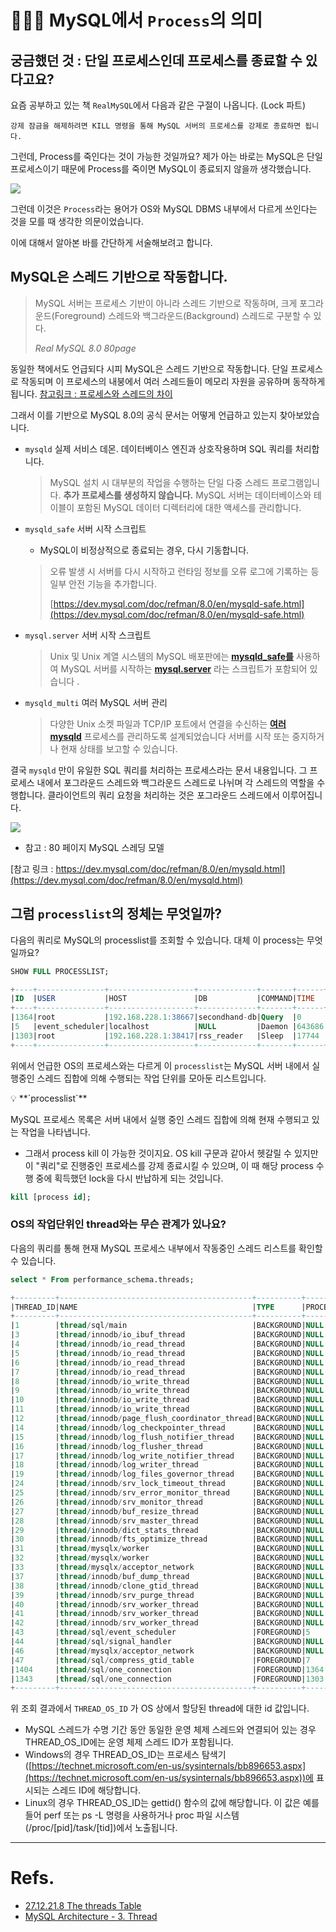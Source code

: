 # 👩🏻‍💻 MySQL에서 `Process`의 의미

## 궁금했던 것 :  단일 프로세스인데 프로세스를 종료할 수 있다고요?
요즘 공부하고 있는 책 `RealMySQL`에서 다음과 같은 구절이 나옵니다. (Lock 파트)

```text
강제 잠금을 해제하려면 KILL 명령을 통해 MySQL 서버의 프로세스를 강제로 종료하면 됩니다.
```

그런데, Process를 죽인다는 것이 가능한 것일까요?
제가 아는 바로는 MySQL은 단일 프로세스이기 때문에 Process를 죽이면 MySQL이 종료되지 않을까 생각했습니다.

![](https://www.notion.so/image/https%3A%2F%2Fprod-files-secure.s3.us-west-2.amazonaws.com%2F1feb7462-9c33-4bf1-b0bb-7973d34ffaf2%2Ff1f142ee-5ed7-4131-a171-3d6c1a1616e3%2FUntitled.png?table=block&id=f9352e62-d498-4ba7-b4eb-6872708d8b3d&spaceId=1feb7462-9c33-4bf1-b0bb-7973d34ffaf2&width=2000&userId=180a704c-6552-4796-9dd2-ab125439ed98&cache=v2)

그런데 이것은 `Process`라는 용어가 OS와 MySQL DBMS 내부에서 다르게 쓰인다는 것을 모를 때 생각한 의문이었습니다.

이에 대해서 알아본 바를 간단하게 서술해보려고 합니다.

## MySQL은 스레드 기반으로 작동합니다.

> MySQL 서버는 프로세스 기반이 아니라 스레드 기반으로 작동하며, 크게 포그라운드(Foreground) 스레드와 백그라운드(Background) 스레드로 구분할 수 있다.
> 
> *Real MySQL 8.0 80page*

동일한 책에서도 언급되다 시피 MySQL은 스레드 기반으로 작동합니다. 단일 프로세스로 작동되며 이 프로세스의 내붕에서 여러 스레드들이 메모리 자원을 공유하며 동작하게 됩니다.
[참고링크 : 프로세스와 스레드의 차이](https://charlezz.medium.com/process%EC%99%80-thread-%EC%9D%B4%EC%95%BC%EA%B8%B0-5b96d0d43e37)

그래서 이를 기반으로 MySQL 8.0의 공식 문서는 어떻게 언급하고 있는지 찾아보았습니다.

- `mysqld` 실제 서비스 데몬. 데이터베이스 엔진과 상호작용하며 SQL 쿼리를 처리합니다.
    
    > MySQL 설치 시 대부분의 작업을 수행하는 단일 다중 스레드 프로그램입니다. **추가 프로세스를 생성하지 않습니다.** MySQL 서버는 데이터베이스와 테이블이 포함된 MySQL 데이터 디렉터리에 대한 액세스를 관리합니다.
    


- `mysqld_safe` 서버 시작 스크립트
    
    - MySQL이 비정상적으로 종료되는 경우, 다시 기동합니다.
    
    > 오류 발생 시 서버를 다시 시작하고 런타임 정보를 오류 로그에 기록하는 등 일부 안전 기능을 추가합니다.
    > 
    > [https://dev.mysql.com/doc/refman/8.0/en/mysqld-safe.html](https://dev.mysql.com/doc/refman/8.0/en/mysqld-safe.html)

- `mysql.server` 서버 시작 스크립트
    
    > Unix 및 Unix 계열 시스템의 MySQL 배포판에는 **[mysqld_safe를](https://dev.mysql.com/doc/refman/8.0/en/mysqld-safe.html)** 사용하여 MySQL 서버를 시작하는 **[mysql.server](https://dev.mysql.com/doc/refman/8.0/en/mysql-server.html)** 라는 스크립트가 포함되어 있습니다 .

- `mysqld_multi` 여러 MySQL 서버 관리
    
    > 다양한 Unix 소켓 파일과 TCP/IP 포트에서 연결을 수신하는 **[여러 mysqld](https://dev.mysql.com/doc/refman/8.0/en/mysqld.html)** 프로세스를 관리하도록 설계되었습니다 서버를 시작 또는 중지하거나 현재 상태를 보고할 수 있습니다.

결국 `mysqld` 만이 유일한 SQL 쿼리를 처리하는 프로세스라는 문서 내용입니다.
그 프로세스 내에서 포그라운드 스레드와 백그라운드 스레드로 나뉘며 각 스레드의 역할을 수행합니다.
클라이언트의 쿼리 요청을 처리하는 것은 포그라운드 스레드에서 이루어집니다.


![](https://www.notion.so/image/https%3A%2F%2Fprod-files-secure.s3.us-west-2.amazonaws.com%2F1feb7462-9c33-4bf1-b0bb-7973d34ffaf2%2F0ec12c3c-7287-444a-ab5e-4e68e6f40278%2FUntitled.png?table=block&id=cbd181ce-fd12-43f3-b207-b088c7073dab&spaceId=1feb7462-9c33-4bf1-b0bb-7973d34ffaf2&width=2000&userId=180a704c-6552-4796-9dd2-ab125439ed98&cache=v2)
- 참고 : 80 페이지 MySQL 스레딩 모델

[참고 링크 :  https://dev.mysql.com/doc/refman/8.0/en/mysqld.html](https://dev.mysql.com/doc/refman/8.0/en/mysqld.html)



## 그럼 `processlist`의 정체는 무엇일까?
다음의 쿼리로 MySQL의 processlist를 조회할 수 있습니다.
대체 이 process는 무엇일까요?


```sql
SHOW FULL PROCESSLIST;

+----+---------------+-------------------+-------------+-------+------+----------------------+-----------------------------------------------------------------------------------------+
|ID  |USER           |HOST               |DB           |COMMAND|TIME  |STATE                 |INFO                                                                                     |
+----+---------------+-------------------+-------------+-------+------+----------------------+-----------------------------------------------------------------------------------------+
|1364|root           |192.168.228.1:38667|secondhand-db|Query  |0     |executing             |/* ApplicationName=IntelliJ IDEA 2022.1.3 */ SELECT * FROM information_schema.PROCESSLIST|
|5   |event_scheduler|localhost          |NULL         |Daemon |643686|Waiting on empty queue|NULL                                                                                     |
|1303|root           |192.168.228.1:38417|rss_reader   |Sleep  |17744 |                      |NULL                                                                                     |
+----+---------------+-------------------+-------------+-------+------+----------------------+-----------------------------------------------------------------------------------------+
```

위에서 언급한 OS의 프로세스와는 다르게 이 `processlist`는 MySQL 서버 내에서 실행중인 스레드 집합에 의해 수행되는 작업 단위를 모아둔 리스트입니다.

<aside> 💡 **`processlist`**

MySQL 프로세스 목록은 서버 내에서 실행 중인 스레드 집합에 의해 현재 수행되고 있는 작업을 나타냅니다.

</aside>

- 그래서 process kill 이 가능한 것이지요. OS kill 구문과 같아서 헷갈릴 수 있지만 이 "쿼리"로 진행중인 프로세스를 강제 종료시킬 수 있으며, 이 때 해당 process 수행 중에 획득했던 lock을 다시 반납하게 되는 것입니다.

```sql
kill [process id];
```



### OS의 작업단위인 thread와는 무슨 관계가 있나요?

다음의 쿼리를 통해 현재 MySQL 프로세스 내부에서 작동중인 스레드 리스트를 확인할 수 있습니다.

```sql
select * From performance_schema.threads;

+---------+-------------------------------------------+----------+--------------+----------------+----------------+--------------+-------------------+----------------+--------------------------+-------------------------------------------------------------------------------------+----------------+----+------------+-------+---------------+------------+--------------+----------------+-----------------+---------------------+------------+----------------+----------------+
|THREAD_ID|NAME                                       |TYPE      |PROCESSLIST_ID|PROCESSLIST_USER|PROCESSLIST_HOST|PROCESSLIST_DB|PROCESSLIST_COMMAND|PROCESSLIST_TIME|PROCESSLIST_STATE         |PROCESSLIST_INFO                                                                     |PARENT_THREAD_ID|ROLE|INSTRUMENTED|HISTORY|CONNECTION_TYPE|THREAD_OS_ID|RESOURCE_GROUP|EXECUTION_ENGINE|CONTROLLED_MEMORY|MAX_CONTROLLED_MEMORY|TOTAL_MEMORY|MAX_TOTAL_MEMORY|TELEMETRY_ACTIVE|
+---------+-------------------------------------------+----------+--------------+----------------+----------------+--------------+-------------------+----------------+--------------------------+-------------------------------------------------------------------------------------+----------------+----+------------+-------+---------------+------------+--------------+----------------+-----------------+---------------------+------------+----------------+----------------+
|1        |thread/sql/main                            |BACKGROUND|NULL          |NULL            |NULL            |mysql         |NULL               |643829          |NULL                      |NULL                                                                                 |NULL            |NULL|YES         |YES    |NULL           |1           |SYS_default   |PRIMARY         |480              |66992                |1228598     |1249003         |NO              |
|3        |thread/innodb/io_ibuf_thread               |BACKGROUND|NULL          |NULL            |NULL            |NULL          |NULL               |NULL            |NULL                      |NULL                                                                                 |NULL            |NULL|YES         |YES    |NULL           |84          |SYS_default   |PRIMARY         |0                |0                    |0           |0               |NO              |
|4        |thread/innodb/io_read_thread               |BACKGROUND|NULL          |NULL            |NULL            |NULL          |NULL               |NULL            |NULL                      |NULL                                                                                 |NULL            |NULL|YES         |YES    |NULL           |85          |SYS_default   |PRIMARY         |0                |0                    |0           |0               |NO              |
|5        |thread/innodb/io_read_thread               |BACKGROUND|NULL          |NULL            |NULL            |NULL          |NULL               |NULL            |NULL                      |NULL                                                                                 |NULL            |NULL|YES         |YES    |NULL           |86          |SYS_default   |PRIMARY         |0                |0                    |0           |0               |NO              |
|6        |thread/innodb/io_read_thread               |BACKGROUND|NULL          |NULL            |NULL            |NULL          |NULL               |NULL            |NULL                      |NULL                                                                                 |NULL            |NULL|YES         |YES    |NULL           |87          |SYS_default   |PRIMARY         |0                |0                    |0           |0               |NO              |
|7        |thread/innodb/io_read_thread               |BACKGROUND|NULL          |NULL            |NULL            |NULL          |NULL               |NULL            |NULL                      |NULL                                                                                 |NULL            |NULL|YES         |YES    |NULL           |88          |SYS_default   |PRIMARY         |0                |0                    |0           |0               |NO              |
|8        |thread/innodb/io_write_thread              |BACKGROUND|NULL          |NULL            |NULL            |NULL          |NULL               |NULL            |NULL                      |NULL                                                                                 |NULL            |NULL|YES         |YES    |NULL           |89          |SYS_default   |PRIMARY         |0                |0                    |0           |36              |NO              |
|9        |thread/innodb/io_write_thread              |BACKGROUND|NULL          |NULL            |NULL            |NULL          |NULL               |NULL            |NULL                      |NULL                                                                                 |NULL            |NULL|YES         |YES    |NULL           |90          |SYS_default   |PRIMARY         |0                |0                    |0           |76              |NO              |
|10       |thread/innodb/io_write_thread              |BACKGROUND|NULL          |NULL            |NULL            |NULL          |NULL               |NULL            |NULL                      |NULL                                                                                 |NULL            |NULL|YES         |YES    |NULL           |91          |SYS_default   |PRIMARY         |0                |0                    |0           |76              |NO              |
|11       |thread/innodb/io_write_thread              |BACKGROUND|NULL          |NULL            |NULL            |NULL          |NULL               |NULL            |NULL                      |NULL                                                                                 |NULL            |NULL|YES         |YES    |NULL           |92          |SYS_default   |PRIMARY         |0                |0                    |0           |76              |NO              |
|12       |thread/innodb/page_flush_coordinator_thread|BACKGROUND|NULL          |NULL            |NULL            |NULL          |NULL               |643829          |NULL                      |NULL                                                                                 |NULL            |NULL|YES         |YES    |NULL           |93          |SYS_default   |PRIMARY         |240              |240                  |1978        |1978            |NO              |
|14       |thread/innodb/log_checkpointer_thread      |BACKGROUND|NULL          |NULL            |NULL            |NULL          |NULL               |NULL            |NULL                      |NULL                                                                                 |NULL            |NULL|YES         |YES    |NULL           |95          |SYS_default   |PRIMARY         |0                |0                    |0           |1728            |NO              |
|15       |thread/innodb/log_flush_notifier_thread    |BACKGROUND|NULL          |NULL            |NULL            |NULL          |NULL               |NULL            |NULL                      |NULL                                                                                 |NULL            |NULL|YES         |YES    |NULL           |96          |SYS_default   |PRIMARY         |0                |0                    |0           |0               |NO              |
|16       |thread/innodb/log_flusher_thread           |BACKGROUND|NULL          |NULL            |NULL            |NULL          |NULL               |NULL            |NULL                      |NULL                                                                                 |NULL            |NULL|YES         |YES    |NULL           |97          |SYS_default   |PRIMARY         |0                |0                    |0           |0               |NO              |
|17       |thread/innodb/log_write_notifier_thread    |BACKGROUND|NULL          |NULL            |NULL            |NULL          |NULL               |NULL            |NULL                      |NULL                                                                                 |NULL            |NULL|YES         |YES    |NULL           |98          |SYS_default   |PRIMARY         |0                |0                    |0           |0               |NO              |
|18       |thread/innodb/log_writer_thread            |BACKGROUND|NULL          |NULL            |NULL            |NULL          |NULL               |NULL            |NULL                      |NULL                                                                                 |NULL            |NULL|YES         |YES    |NULL           |99          |SYS_default   |PRIMARY         |0                |0                    |0           |0               |NO              |
|19       |thread/innodb/log_files_governor_thread    |BACKGROUND|NULL          |NULL            |NULL            |NULL          |NULL               |NULL            |NULL                      |NULL                                                                                 |NULL            |NULL|YES         |YES    |NULL           |100         |SYS_default   |PRIMARY         |0                |0                    |0           |120             |NO              |
|24       |thread/innodb/srv_lock_timeout_thread      |BACKGROUND|NULL          |NULL            |NULL            |NULL          |NULL               |NULL            |NULL                      |NULL                                                                                 |NULL            |NULL|YES         |YES    |NULL           |105         |SYS_default   |PRIMARY         |0                |0                    |0           |0               |NO              |
|25       |thread/innodb/srv_error_monitor_thread     |BACKGROUND|NULL          |NULL            |NULL            |NULL          |NULL               |NULL            |NULL                      |NULL                                                                                 |NULL            |NULL|YES         |YES    |NULL           |106         |SYS_default   |PRIMARY         |0                |0                    |0           |0               |NO              |
|26       |thread/innodb/srv_monitor_thread           |BACKGROUND|NULL          |NULL            |NULL            |NULL          |NULL               |NULL            |NULL                      |NULL                                                                                 |NULL            |NULL|YES         |YES    |NULL           |107         |SYS_default   |PRIMARY         |0                |0                    |0           |0               |NO              |
|27       |thread/innodb/buf_resize_thread            |BACKGROUND|NULL          |NULL            |NULL            |NULL          |NULL               |NULL            |NULL                      |NULL                                                                                 |NULL            |NULL|YES         |YES    |NULL           |108         |SYS_default   |PRIMARY         |0                |0                    |0           |0               |NO              |
|28       |thread/innodb/srv_master_thread            |BACKGROUND|NULL          |NULL            |NULL            |NULL          |NULL               |643829          |NULL                      |NULL                                                                                 |NULL            |NULL|YES         |YES    |NULL           |109         |SYS_default   |PRIMARY         |240              |240                  |1978        |2082            |NO              |
|29       |thread/innodb/dict_stats_thread            |BACKGROUND|NULL          |NULL            |NULL            |NULL          |NULL               |643829          |NULL                      |NULL                                                                                 |NULL            |NULL|YES         |YES    |NULL           |110         |SYS_default   |PRIMARY         |240              |240                  |3354        |32434           |NO              |
|30       |thread/innodb/fts_optimize_thread          |BACKGROUND|NULL          |NULL            |NULL            |NULL          |NULL               |643829          |NULL                      |NULL                                                                                 |NULL            |NULL|YES         |YES    |NULL           |111         |SYS_default   |PRIMARY         |240              |240                  |2962        |2962            |NO              |
|31       |thread/mysqlx/worker                       |BACKGROUND|NULL          |NULL            |NULL            |NULL          |NULL               |NULL            |NULL                      |NULL                                                                                 |1               |NULL|YES         |YES    |NULL           |112         |USR_default   |PRIMARY         |0                |0                    |0           |0               |NO              |
|32       |thread/mysqlx/worker                       |BACKGROUND|NULL          |NULL            |NULL            |NULL          |NULL               |NULL            |NULL                      |NULL                                                                                 |1               |NULL|YES         |YES    |NULL           |113         |USR_default   |PRIMARY         |0                |0                    |0           |0               |NO              |
|33       |thread/mysqlx/acceptor_network             |BACKGROUND|NULL          |NULL            |NULL            |NULL          |NULL               |NULL            |NULL                      |NULL                                                                                 |1               |NULL|YES         |YES    |NULL           |114         |SYS_default   |PRIMARY         |0                |0                    |0           |0               |NO              |
|37       |thread/innodb/buf_dump_thread              |BACKGROUND|NULL          |NULL            |NULL            |NULL          |NULL               |NULL            |NULL                      |NULL                                                                                 |NULL            |NULL|YES         |YES    |NULL           |118         |SYS_default   |PRIMARY         |0                |0                    |0           |14256           |NO              |
|38       |thread/innodb/clone_gtid_thread            |BACKGROUND|NULL          |NULL            |NULL            |NULL          |NULL               |643829          |waiting for handler commit|NULL                                                                                 |NULL            |NULL|YES         |YES    |NULL           |119         |SYS_default   |PRIMARY         |108512           |108512               |585233      |623781          |NO              |
|39       |thread/innodb/srv_purge_thread             |BACKGROUND|NULL          |NULL            |NULL            |NULL          |NULL               |643829          |NULL                      |NULL                                                                                 |NULL            |NULL|YES         |YES    |NULL           |120         |SYS_default   |PRIMARY         |240              |240                  |2266        |43832           |NO              |
|40       |thread/innodb/srv_worker_thread            |BACKGROUND|NULL          |NULL            |NULL            |NULL          |NULL               |643829          |NULL                      |NULL                                                                                 |NULL            |NULL|YES         |YES    |NULL           |121         |SYS_default   |PRIMARY         |240              |240                  |3610        |85282           |NO              |
|41       |thread/innodb/srv_worker_thread            |BACKGROUND|NULL          |NULL            |NULL            |NULL          |NULL               |643829          |NULL                      |NULL                                                                                 |NULL            |NULL|YES         |YES    |NULL           |122         |SYS_default   |PRIMARY         |240              |240                  |2890        |93178           |NO              |
|42       |thread/innodb/srv_worker_thread            |BACKGROUND|NULL          |NULL            |NULL            |NULL          |NULL               |643829          |NULL                      |NULL                                                                                 |NULL            |NULL|YES         |YES    |NULL           |123         |SYS_default   |PRIMARY         |240              |240                  |2074        |43644           |NO              |
|43       |thread/sql/event_scheduler                 |FOREGROUND|5             |event_scheduler |localhost       |NULL          |Daemon             |643829          |Waiting on empty queue    |NULL                                                                                 |1               |NULL|YES         |YES    |NULL           |124         |SYS_default   |PRIMARY         |0                |0                    |16665       |16665           |NO              |
|44       |thread/sql/signal_handler                  |BACKGROUND|NULL          |NULL            |NULL            |NULL          |NULL               |NULL            |NULL                      |NULL                                                                                 |1               |NULL|YES         |YES    |NULL           |125         |SYS_default   |PRIMARY         |0                |0                    |0           |0               |NO              |
|46       |thread/mysqlx/acceptor_network             |BACKGROUND|NULL          |NULL            |NULL            |NULL          |NULL               |NULL            |NULL                      |NULL                                                                                 |1               |NULL|YES         |YES    |NULL           |127         |SYS_default   |PRIMARY         |0                |0                    |0           |0               |NO              |
|47       |thread/sql/compress_gtid_table             |FOREGROUND|7             |NULL            |NULL            |NULL          |Daemon             |643829          |Suspending                |NULL                                                                                 |1               |NULL|YES         |YES    |NULL           |128         |SYS_default   |PRIMARY         |8240             |8240                 |14432       |14496           |NO              |
|1404     |thread/sql/one_connection                  |FOREGROUND|1364          |root            |192.168.228.1   |secondhand-db |Query              |0               |executing                 |/* ApplicationName=IntelliJ IDEA 2022.1.3 */ select * From performance_schema.threads|NULL            |NULL|YES         |YES    |SSL/TLS        |244         |USR_default   |PRIMARY         |1094784          |1107120              |1339154     |1374270         |NO              |
|1343     |thread/sql/one_connection                  |FOREGROUND|1303          |root            |192.168.228.1   |rss_reader    |Sleep              |17887           |NULL                      |NULL                                                                                 |1               |NULL|YES         |YES    |SSL/TLS        |245         |USR_default   |PRIMARY         |1067328          |1107360              |1160552     |1200413         |NO              |
+---------+-------------------------------------------+----------+--------------+----------------+----------------+--------------+-------------------+----------------+--------------------------+-------------------------------------------------------------------------------------+----------------+----+------------+-------+---------------+------------+--------------+----------------+-----------------+---------------------+------------+----------------+----------------+
```

위 조회 결과에서 `THREAD_OS_ID` 가 OS 상에서 할당된 thread에 대한 id 값입니다.

- MySQL 스레드가 수명 기간 동안 동일한 운영 체제 스레드와 연결되어 있는 경우 THREAD_OS_ID에는 운영 체제 스레드 ID가 포함됩니다.
- Windows의 경우 THREAD_OS_ID는 프로세스 탐색기([https://technet.microsoft.com/en-us/sysinternals/bb896653.aspx](https://technet.microsoft.com/en-us/sysinternals/bb896653.aspx))에 표시되는 스레드 ID에 해당합니다.
- Linux의 경우 THREAD_OS_ID는 gettid() 함수의 값에 해당합니다. 이 값은 예를 들어 perf 또는 ps -L 명령을 사용하거나 proc 파일 시스템(/proc/[pid]/task/[tid])에서 노출됩니다.




---
# Refs.
- [27.12.21.8 The threads Table](https://dev.mysql.com/doc/refman/8.0/en/performance-schema-threads-table.html)
- [MySQL Architecture - 3. Thread](https://blog.ex-em.com/1681)